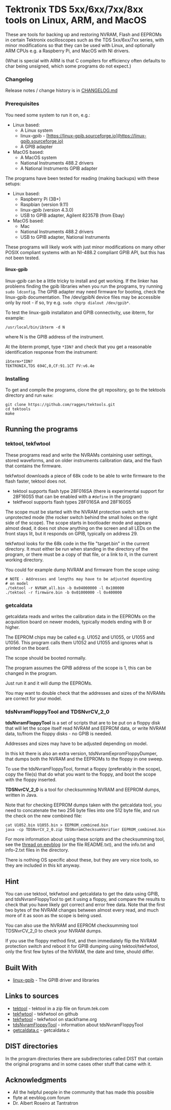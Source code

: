 # Tektronix TDS 5xx/6xx/7xx/8xx tools on Linux, ARM, and MacOS

These are tools for backing up and restoring NVRAM, Flash and EEPROMs
in certain Tektronix oscilloscopes such as the TDS 5xx/6xx/7xx series,
with minor modifications so that they can be used with Linux, and
optionally ARM CPUs e.g. a Raspberry Pi, and MacOS with NI drivers.

(What is special with ARM is that C compilers for efficiency often
defaults to char being unsigned, which some programs do not expect.)

### Changelog

Release notes / change history is in [CHANGELOG.md](CHANGELOG.md)

### Prerequisites

You need some system to run it on, e.g.:
* Linux based:
  * A Linux system
  * linux-gpib - [https://linux-gpib.sourceforge.io](https://linux-gpib.sourceforge.io)
  * A GPIB adapter
* MacOS based:
  * A MacOS system
  * National Instruments 488.2 drivers
  * A National Instruments GPIB adapter

The programs have been tested for reading (making backups) with these setups:
* Linux based:
  * Raspberry Pi (3B+)
  * Raspbian (version 9.11)
  * linux-gpib (version 4.3.0)
  * USB to GPIB adapter, Agilent 82357B (from Ebay)
* MacOS based: 
  * Mac
  * National Instruments 488.2 drivers
  * USB to GPIB adapter, National Instruments

These programs will likely work with just minor modifications on many
other POSIX compliant systems with an NI-488.2 compliant GPIB API, but
this has not been tested.

#### linux-gpib

linux-gpib can be a little tricky to install and get working. If the
linker has problems finding the gpib libraries when you run the
programs, try running `sudo ldconfig`. The GPIB adapter may need
firmware for booting, check the linux-gpib documentation. The
/dev/gpibN device files may be accessible only by root - if so, try
e.g. `sudo chgrp dialout /dev/gpib*`.

To test the linux-gpib installaton and GPIB connectivity, use ibterm,
for example:
```
/usr/local/bin/ibterm -d N
```
where N is the GPIB address of the instrument.

At the ibterm prompt, type `*IDN?` and check that you get a reasonable
identification response from the instrument:
```
ibterm>*IDN?
TEKTRONIX,TDS 694C,0,CF:91.1CT FV:v6.4e
```

### Installing

To get and compile the programs, clone the git repository, go to the tektools directory and run `make`:
```
git clone https://github.com/ragges/tektools.git
cd tektools
make
```

## Running the programs

### tektool, tekfwtool

These programs read and write the NVRAMs containing user settings,
stored waveforms, and on older instruments calibration data, and the
flash that contains the firmware.

tekfwtool downloads a piece of 68k code to be able to write firmware
to the flash faster, tektool does not.

* tektool supports flash type 28F016SA (there is experimental support
  for 28F160S5 that can be enabled with a `#define` in the program)
* tektfwool supports flash types 28F016SA and 28F160S5

The scope must be started with the NVRAM protection switch set to
unprotected mode (the rocker switch behind the small holes on the
right side of the scope). The scope starts in bootloader mode and
appears almost dead, it does not show anything on the screen and all
LEDs on the front stays lit, but it responds on GPIB, typically on
address 29.

tekfwtool looks for the 68k code in the file "target.bin" in the
current directory. It must either be run when standing in the
directory of the program, or there must be a copy of that file, or a
link to it, in the current working directory.

You could for example dump NVRAM and firmware from the scope using:
```
# NOTE - Addresses and lengths may have to be adjusted depending
# on model
./tektool -r NVRAM_all.bin -b 0x04000000 -l 0x100000
./tektool -r firmware.bin -b 0x01000000 -l 0x400000
```

### getcaldata

getcaldata reads and writes the calibration data in the EEPROMs on the
acquisition board on newer models, typically models ending with B or
higher.

The EEPROM chips may be called e.g. U1052 and U1055, or U1055 and
U1056. This program calls them U1052 and U1055 and ignores what is
printed on the board.

The scope should be booted normally.

The program assumes the GPIB address of the scope is 1, this can
be changed in the program.

Just run it and it will dump the EEPROMs.

You may want to double check that the addresses and sizes of the
NVRAMs are correct for your model.

### tdsNvramFloppyTool and TDSNvrCV_2_0

**tdsNvramFloppyTool** is a set of scripts that are to be put on a floppy
disk that will let the scope itself read NVRAM and EEPROM
data, or write NVRAM data, to/from the floppy disks - no GPIB is needed.

Addresses and sizes may have to be adjusted depending on model.

In this kit there is also an extra version,
tdsNvramEepromFloppyDumper, that dumps both the NVRAM and the EEPROMs
to the floppy in one sweep.

To use the tdsNvramFloppyTool, format a floppy (preferably in the
scope), copy the file(s) that do what you want to the floppy, and boot
the scope with the floppy inserted.

**TDSNvrCV_2_0** is a tool for checksumming NVRAM and EEPROM dumps,
written in Java.

Note that for checking EEPROM dumps taken with the getcaldata tool,
you need to concatenate the two 256 byte files into one 512 byte
file, and run the check on the new combined file:
```
cat U1052.bin U1055.bin > EEPROM_combined.bin
java -cp TDSNvrCV_2_0.zip TDSNvramChecksumVerifier EEPROM_combined.bin
```

For more information about using these scripts and the checksumming
tool, see the
[thread on eevblog](https://www.eevblog.com/forum/testgear/tektronix-tds500600700-nvram-floppy-dump-tool/)
(or the file README.txt), and the info.txt and info-2.txt files in the
directory.

There is nothing OS specific about these, but they are very nice
tools, so they are included in this kit anyway.

## Hint

You can use tektool, tekfwtool and getcaldata to get the data using
GPIB, and tdsNvramFloppyTool to get it using a floppy, and compare the
results to check that you have likely got correct and error free
data. Note that the first two bytes of the NVRAM changes between
almost every read, and much more of it as soon as the scope is being
used.

You can also use the NVRAM and EEPROM checksumming tool TDSNvrCV_2_0
to check your NVRAM dumps.

If you use the floppy method first, and then immediately flip the
NVRAM protection switch and reboot it for GPIB dumping using
tektool/tekfwtool, only the first few bytes of the NVRAM, the date and
time, should differ.

## Built With

* [linux-gpib](https://linux-gpib.sourceforge.io) - The GPIB driver and libraries

## Links to sources

* [tektool](https://forum.tek.com/download/file.php?id=24983&sid=de2267bdadfd0a11ce92f2d5648d656e) - tektool in a zip file on forum.tek.com
* [tekfwtool](https://github.com/fenugrec/tekfwtool) - tekfwtool on github
* [tekfwtool](https://stackframe.org/tekfwtool/) - tekfwtool on stackframe.org
* [tdsNvramFloppyTool](https://www.eevblog.com/forum/testgear/tektronix-tds500600700-nvram-floppy-dump-tool/) - information about tdsNvramFloppyTool
* [getcaldata.c](https://drive.google.com/file/d/0Bz230ThydfRGYWFZbE5kWWhnVkk/view) - getcaldata.c

## DIST directories

In the program directories there are subdirectories called DIST that
contain the original programs and in some cases other stuff that came
with it.

## Acknowledgments

* All the helpful people in the community that has made this possible
* flyte at eevblog.com forum
* Dr. Albert Roseiro at Tantratron
